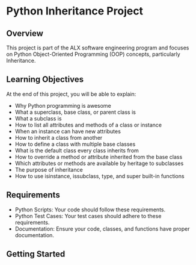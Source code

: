 # Python Inheritance Project

## Overview

This project is part of the ALX software engineering program and focuses on Python Object-Oriented Programming (OOP) concepts, particularly Inheritance.

## Learning Objectives

At the end of this project, you will be able to explain:

- Why Python programming is awesome
- What a superclass, base class, or parent class is
- What a subclass is
- How to list all attributes and methods of a class or instance
- When an instance can have new attributes
- How to inherit a class from another
- How to define a class with multiple base classes
- What is the default class every class inherits from
- How to override a method or attribute inherited from the base class
- Which attributes or methods are available by heritage to subclasses
- The purpose of inheritance
- How to use isinstance, issubclass, type, and super built-in functions

## Requirements

- Python Scripts: Your code should follow these requirements.
- Python Test Cases: Your test cases should adhere to these requirements.
- Documentation: Ensure your code, classes, and functions have proper documentation.

## Getting Started


